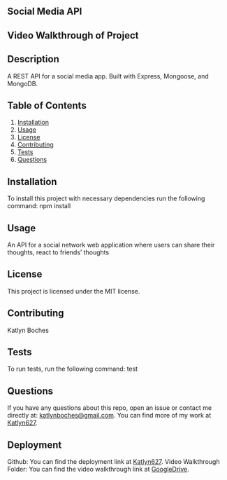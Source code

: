 ## **Social Media API**

## **Video Walkthrough of Project**



## **Description**
A REST API for a social media app. Built with Express, Mongoose, and MongoDB.

## **Table of Contents**
1. [Installation](#installation)
2. [Usage](#usage)
3. [License](#license)
4. [Contributing](#contributing)
5. [Tests](#tests)
6. [Questions](#questions)

## **Installation**
To install this project with necessary dependencies run the following command:
npm install

## **Usage**
 An API for a social network web application where users can share their thoughts, react to friends’ thoughts

## **License** 
This project is licensed under the MIT license.

## **Contributing**
 Katlyn Boches

## **Tests**
To run tests, run the following command:
test

## **Questions**
If you have any questions about this repo, open an issue or contact me directly at: [katlynboches@gmail.com](mailto:katlynboches@gmail.com). You can find more of my work at [Katlyn627](https://www.github.com/Katlyn627).

## **Deployment** 

Github: You can find the deployment link at [Katlyn627](https://www.github.com/Katlyn627/Social-Media-API).
Video Walkthrough Folder: You can find the video walkthrough link at [GoogleDrive]().

